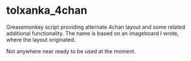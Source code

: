 tolxanka_4chan
==============

Greasemonkey script providing alternate 4chan layout and some related additional functionality. The name is based on an imageboard I wrote, where the layout originated.

Not anywhere near ready to be used at the moment.
